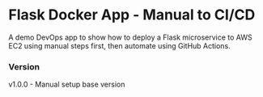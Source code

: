 # Flask Docker App - Manual to CI/CD
A demo DevOps app to show how to deploy a Flask microservice to AWS EC2 using manual steps first, then automate using GitHub Actions.

### Version
v1.0.0 - Manual setup base version
